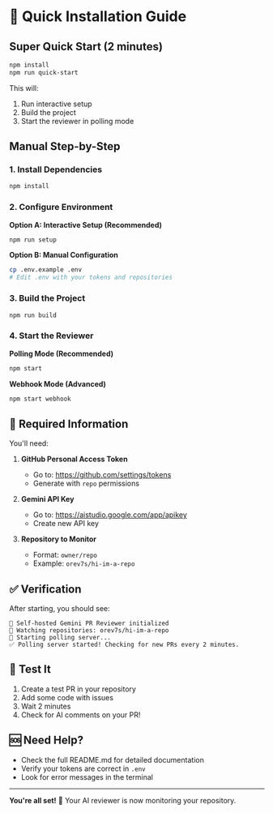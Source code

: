 # 🚀 Quick Installation Guide

## Super Quick Start (2 minutes)

```bash
npm install
npm run quick-start
```

This will:
1. Run interactive setup
2. Build the project  
3. Start the reviewer in polling mode

## Manual Step-by-Step

### 1. Install Dependencies

```bash
npm install
```

### 2. Configure Environment

**Option A: Interactive Setup (Recommended)**
```bash
npm run setup
```

**Option B: Manual Configuration**
```bash
cp .env.example .env
# Edit .env with your tokens and repositories
```

### 3. Build the Project

```bash
npm run build
```

### 4. Start the Reviewer

**Polling Mode (Recommended)**
```bash
npm start
```

**Webhook Mode (Advanced)**
```bash
npm start webhook
```

## 🔑 Required Information

You'll need:

1. **GitHub Personal Access Token**
   - Go to: https://github.com/settings/tokens
   - Generate with `repo` permissions

2. **Gemini API Key**
   - Go to: https://aistudio.google.com/app/apikey
   - Create new API key

3. **Repository to Monitor**
   - Format: `owner/repo`
   - Example: `orev7s/hi-im-a-repo`

## ✅ Verification

After starting, you should see:

```
🤖 Self-hosted Gemini PR Reviewer initialized
📂 Watching repositories: orev7s/hi-im-a-repo
🚀 Starting polling server...
✅ Polling server started! Checking for new PRs every 2 minutes.
```

## 🧪 Test It

1. Create a test PR in your repository
2. Add some code with issues
3. Wait 2 minutes
4. Check for AI comments on your PR!

## 🆘 Need Help?

- Check the full README.md for detailed documentation
- Verify your tokens are correct in `.env`
- Look for error messages in the terminal

---

**You're all set!** 🎉 Your AI reviewer is now monitoring your repository.
